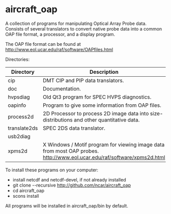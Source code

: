 # aircraft_oap
A collection of programs for manipulating Optical Array Probe data.  Consists of several translators to convert native probe data into a common OAP file format, a processor, and a display program.

The OAP file format can be found at http://www.eol.ucar.edu/raf/software/OAPfiles.html

Directories:

| Directory | Description |
| ----------- | ----------------------------------------------------------------------------------------- |
| cip | DMT CIP and PIP data translators. |
| doc | Documentation. |
| hvpsdiag | Old Qt3 program for SPEC HVPS diagnostics. |
| oapinfo | Program to give some information from OAP files. |
| process2d | 2D Processor to process 2D image data into size-distributions and other quantitative data. |
| translate2ds | SPEC 2DS data translator. |
| usb2diag | |
| xpms2d | X Windows / Motif program for viewing image data from most OAP probes. http://www.eol.ucar.edu/raf/software/xpms2d.html |

To install these programs on your computer:
- install netcdf and netcdf-devel, if not already installed
- git clone --recursive http://github.com/ncar/aircraft_oap
- cd aircraft_oap
- scons install

All programs will be installed in aircraft_oap/bin by default.

